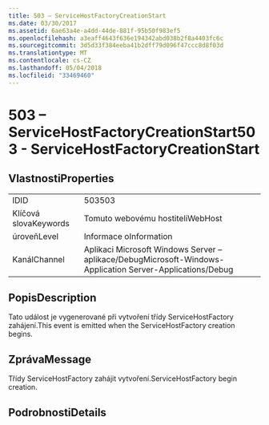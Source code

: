 ```yaml
---
title: 503 – ServiceHostFactoryCreationStart
ms.date: 03/30/2017
ms.assetid: 6ae63a4e-a4dd-44de-881f-95b50f983ef5
ms.openlocfilehash: a3eaff4643f636e194342abd038b2f8a4403fc6c
ms.sourcegitcommit: 3d5d33f384eeba41b2dff79d096f47ccc8d8f03d
ms.translationtype: MT
ms.contentlocale: cs-CZ
ms.lasthandoff: 05/04/2018
ms.locfileid: "33469460"
---
```

# <a name="503---servicehostfactorycreationstart"></a><span data-ttu-id="e2747-102">503 – ServiceHostFactoryCreationStart</span><span class="sxs-lookup"><span data-stu-id="e2747-102">503 - ServiceHostFactoryCreationStart</span></span>
## <a name="properties"></a><span data-ttu-id="e2747-103">Vlastnosti</span><span class="sxs-lookup"><span data-stu-id="e2747-103">Properties</span></span>  
  
|||  
|-|-|  
|<span data-ttu-id="e2747-104">ID</span><span class="sxs-lookup"><span data-stu-id="e2747-104">ID</span></span>|<span data-ttu-id="e2747-105">503</span><span class="sxs-lookup"><span data-stu-id="e2747-105">503</span></span>|  
|<span data-ttu-id="e2747-106">Klíčová slova</span><span class="sxs-lookup"><span data-stu-id="e2747-106">Keywords</span></span>|<span data-ttu-id="e2747-107">Tomuto webovému hostiteli</span><span class="sxs-lookup"><span data-stu-id="e2747-107">WebHost</span></span>|  
|<span data-ttu-id="e2747-108">úroveň</span><span class="sxs-lookup"><span data-stu-id="e2747-108">Level</span></span>|<span data-ttu-id="e2747-109">Informace o</span><span class="sxs-lookup"><span data-stu-id="e2747-109">Information</span></span>|  
|<span data-ttu-id="e2747-110">Kanál</span><span class="sxs-lookup"><span data-stu-id="e2747-110">Channel</span></span>|<span data-ttu-id="e2747-111">Aplikaci Microsoft Windows Server – aplikace/Debug</span><span class="sxs-lookup"><span data-stu-id="e2747-111">Microsoft-Windows-Application Server-Applications/Debug</span></span>|  
  
## <a name="description"></a><span data-ttu-id="e2747-112">Popis</span><span class="sxs-lookup"><span data-stu-id="e2747-112">Description</span></span>  
 <span data-ttu-id="e2747-113">Tato událost je vygenerované při vytvoření třídy ServiceHostFactory zahájení.</span><span class="sxs-lookup"><span data-stu-id="e2747-113">This event is emitted when the ServiceHostFactory creation begins.</span></span>  
  
## <a name="message"></a><span data-ttu-id="e2747-114">Zpráva</span><span class="sxs-lookup"><span data-stu-id="e2747-114">Message</span></span>  
 <span data-ttu-id="e2747-115">Třídy ServiceHostFactory zahájit vytvoření.</span><span class="sxs-lookup"><span data-stu-id="e2747-115">ServiceHostFactory begin creation.</span></span>  
  
## <a name="details"></a><span data-ttu-id="e2747-116">Podrobnosti</span><span class="sxs-lookup"><span data-stu-id="e2747-116">Details</span></span>

